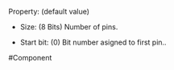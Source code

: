 Property: (default value)

- Size: (8 Bits)
   Number of pins.

- Start bit: (0)
   Bit number asigned to first pin..



#Component 